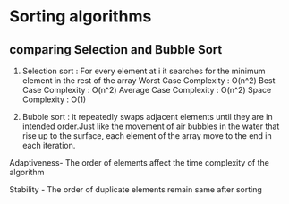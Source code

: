 # Sorting algorithms

## comparing Selection and Bubble Sort
1. Selection sort : 
    For every element at i it searches for the minimum element in the rest of the array
    Worst Case Complexity : O(n^2)
    Best Case Complexity : O(n^2)
    Average Case Complexity : O(n^2)
    Space Complexity : O(1)

2. Bubble sort :
    it repeatedly swaps adjacent elements until they are in intended order.Just like the movement of air bubbles in the water that rise up to the surface, each element of the array move to the end in each iteration. 

Adaptiveness-
The order of elements affect the time complexity of the algorithm

Stability -
The order of duplicate elements remain same after sorting